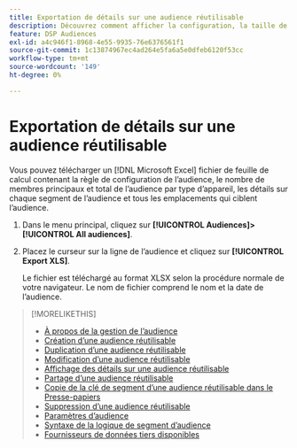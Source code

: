 ```yaml
---
title: Exportation de détails sur une audience réutilisable
description: Découvrez comment afficher la configuration, la taille de l’audience et les emplacements ciblés pour une audience réutilisable.
feature: DSP Audiences
exl-id: a4c946f1-8968-4e55-9935-76e6376561f1
source-git-commit: 1c13874967ec4ad264e5fa6a5e0dfeb6120f53cc
workflow-type: tm+mt
source-wordcount: '149'
ht-degree: 0%

---
```


# Exportation de détails sur une audience réutilisable

Vous pouvez télécharger un [!DNL Microsoft Excel] fichier de feuille de calcul contenant la règle de configuration de l’audience, le nombre de membres principaux et total de l’audience par type d’appareil, les détails sur chaque segment de l’audience et tous les emplacements qui ciblent l’audience.

1. Dans le menu principal, cliquez sur **[!UICONTROL Audiences]>[!UICONTROL All audiences]**.

1. Placez le curseur sur la ligne de l’audience et cliquez sur **[!UICONTROL Export XLS]**.

   Le fichier est téléchargé au format XLSX selon la procédure normale de votre navigateur. Le nom de fichier comprend le nom et la date de l’audience.

>[!MORELIKETHIS]
>
>* [À propos de la gestion de l’audience](audience-about.md)
>* [Création d’une audience réutilisable](reusable-audience-create.md)
>* [Duplication d’une audience réutilisable](reusable-audience-duplicate.md)
>* [Modification d’une audience réutilisable](reusable-audience-edit.md)
>* [Affichage des détails sur une audience réutilisable](reusable-audience-view-details.md)
>* [Partage d’une audience réutilisable](reusable-audience-share.md)
>* [Copie de la clé de segment d’une audience réutilisable dans le Presse-papiers](reusable-audience-clipboard.md)
>* [Suppression d’une audience réutilisable](reusable-audience-delete.md)
>* [Paramètres d’audience](audience-settings.md)
>* [Syntaxe de la logique de segment d’audience](audience-segment-logic-syntax.md)
>* [Fournisseurs de données tiers disponibles](third-party-data-providers.md)

